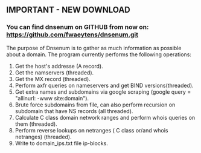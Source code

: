 ## IMPORTANT - NEW DOWNLOAD ##
### You can find dnsenum on GITHUB from now on: https://github.com/fwaeytens/dnsenum.git ###


The purpose of Dnsenum is to gather as much information as possible about a domain. The program currently performs the following operations:

1) Get the host's addresse (A record).
2) Get the namservers (threaded).
3) Get the MX record (threaded).
4) Perform axfr queries on nameservers and get BIND versions(threaded).
5) Get extra names and subdomains via google scraping (google query = "allinurl: -www site:domain").
6) Brute force subdomains from file, can also perform recursion on subdomain that have NS records (all threaded).
7) Calculate C class domain network ranges and perform whois queries on them (threaded).
8) Perform reverse lookups on netranges ( C class or/and whois netranges) (threaded).
9) Write to domain\_ips.txt file ip-blocks.